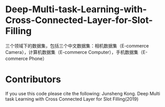 # Deep-Multi-task-Learning-with-Cross-Connected-Layer-for-Slot-Filling
三个领域下的数据集，包括三个中文数据集：相机数据集（E-commerce Camera），计算机数据集（E-commerce Computer），手机数据集（E-commerce Phone）
# Contributors
If you use this code please cite the following:
Junsheng Kong. Deep Multi task Learning with Cross Connected Layer for Slot Filling(2019)
